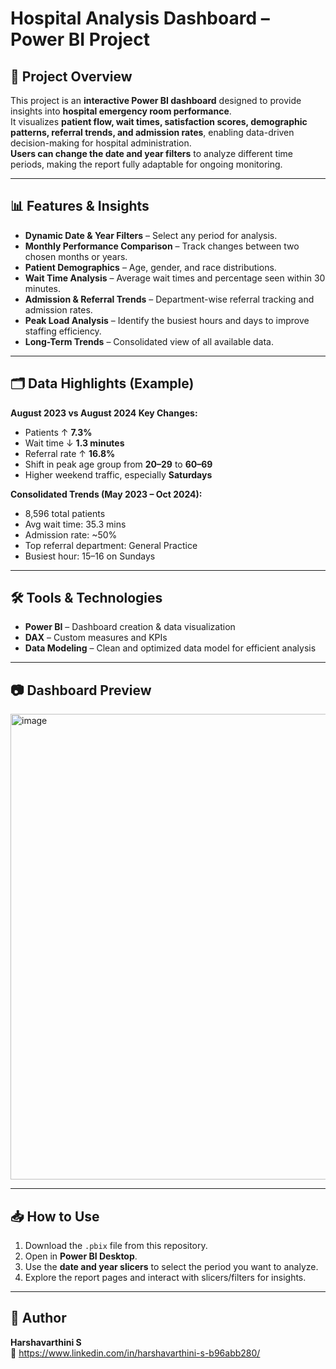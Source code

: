 # **Hospital Analysis Dashboard – Power BI Project**

## 📌 Project Overview  
This project is an **interactive Power BI dashboard** designed to provide insights into **hospital emergency room performance**.  
It visualizes **patient flow, wait times, satisfaction scores, demographic patterns, referral trends, and admission rates**, enabling data-driven decision-making for hospital administration.  
**Users can change the date and year filters** to analyze different time periods, making the report fully adaptable for ongoing monitoring.

---

## 📊 Features & Insights  
- **Dynamic Date & Year Filters** – Select any period for analysis.  
- **Monthly Performance Comparison** – Track changes between two chosen months or years.  
- **Patient Demographics** – Age, gender, and race distributions.  
- **Wait Time Analysis** – Average wait times and percentage seen within 30 minutes.  
- **Admission & Referral Trends** – Department-wise referral tracking and admission rates.  
- **Peak Load Analysis** – Identify the busiest hours and days to improve staffing efficiency.  
- **Long-Term Trends** – Consolidated view of all available data.

---

## 🗂 Data Highlights (Example)  
**August 2023 vs August 2024 Key Changes:**
- Patients ↑ **7.3%**
- Wait time ↓ **1.3 minutes**
- Referral rate ↑ **16.8%**
- Shift in peak age group from **20–29** to **60–69**
- Higher weekend traffic, especially **Saturdays**

**Consolidated Trends (May 2023 – Oct 2024):**
- 8,596 total patients  
- Avg wait time: 35.3 mins  
- Admission rate: ~50%  
- Top referral department: General Practice  
- Busiest hour: 15–16 on Sundays  

---

## 🛠 Tools & Technologies  
- **Power BI** – Dashboard creation & data visualization  
- **DAX** – Custom measures and KPIs  
- **Data Modeling** – Clean and optimized data model for efficient analysis  

---

## 📷 Dashboard Preview  
<img width="1239" height="745" alt="image" src="https://github.com/user-attachments/assets/f7334886-c980-4c7e-99e5-8b5282306e2b" />

---

## 📥 How to Use  
1. Download the `.pbix` file from this repository.  
2. Open in **Power BI Desktop**.  
3. Use the **date and year slicers** to select the period you want to analyze.  
4. Explore the report pages and interact with slicers/filters for insights.  

---

## 📌 Author  
**Harshavarthini S**  
📧 https://www.linkedin.com/in/harshavarthini-s-b96abb280/


